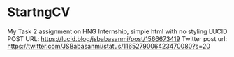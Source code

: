 # StartngCV
My Task 2 assignment on HNG Internship, simple html with no styling
LUCID POST URL: https://lucid.blog/jsbabasanmi/post/1566673419
Twitter post url: https://twitter.com/JSBabasanmi/status/1165279006423470080?s=20
